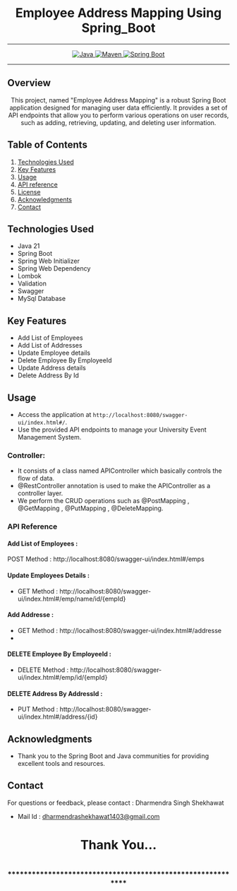# <h1 align = "center"> Employee Address Mapping Using Spring_Boot </h1>
___ 
<p align="center">
<a href="Java url">
    <img alt="Java" src="https://img.shields.io/badge/Java->=8-darkblue.svg" />
</a>
<a href="Maven url" >
    <img alt="Maven" src="https://img.shields.io/badge/maven-3.1.3-brightgreen.svg" />
</a>
<a href="Spring Boot url" >
    <img alt="Spring Boot" src="https://img.shields.io/badge/Spring Boot-3.0.6-brightgreen.svg" />
</a>
</p>

---

<p align="left">

<!-- Project Description -->
## Overview
<p align="center">This project, named "Employee Address Mapping" is a robust Spring Boot application designed for managing user data efficiently. It provides a set of API endpoints that allow you to perform various operations on user records, such as adding, retrieving, updating, and deleting user information. 
</p>

<!-- Table of Contents -->
## Table of Contents
1. [Technologies Used](#technologies-used)
2. [Key Features](#key-features)
3. [Usage](#usage)
4. [API reference](#api-reference)
5. [License](#license)
6. [Acknowledgments](#acknowledgments)
7. [Contact](#contact)

<!-- Technologies Used -->
## Technologies Used
- Java 21
- Spring Boot
- Spring Web Initializer
- Spring Web Dependency
- Lombok
- Validation
- Swagger
- MySql Database


<!-- Key Features -->
## Key Features
- Add List of Employees
- Add List of Addresses
- Update Employee details
- Delete Employee By EmployeeId
- Update Address details
- Delete Address By Id

<!-- Usage -->
## Usage
- Access the application at `http://localhost:8080/swagger-ui/index.html#/`.
- Use the provided API endpoints to manage your University Event Management System.

### Controller:
- It consists of a class named APIController which basically controls the flow of data.
- @RestController annotation is used to make the APIController as a controller layer.
- We perform the CRUD operations such as @PostMapping , @GetMapping , @PutMapping , @DeleteMapping.

### API Reference

#### Add List of Employees :
POST Method :  http://localhost:8080/swagger-ui/index.html#/emps


#### Update Employees Details  :
 - GET Method : http://localhost:8080/swagger-ui/index.html#/emp/name/id/{empId}

 #### Add  Addresse :
 - GET Method :  http://localhost:8080/swagger-ui/index.html#/addresse
 - 
 #### DELETE Employee By EmployeeId :
 - DELETE Method :   http://localhost:8080/swagger-ui/index.html#/emp/id/{empId}

  #### DELETE Address By AddressId  :
 - PUT Method :   http://localhost:8080/swagger-ui/index.html#/address/{id}




 <!-- Acknowledgments -->
## Acknowledgments
- Thank you to the Spring Boot and Java communities for providing excellent tools and resources.

<!-- Contact -->
## Contact
For questions or feedback, please contact : Dharmendra Singh Shekhawat  
- Mail Id : dharmendrashekhawat1403@gmail.com

<h1 align="center">Thank You...<h1>
<h3 align = "center"> ***********************************************************<h3>